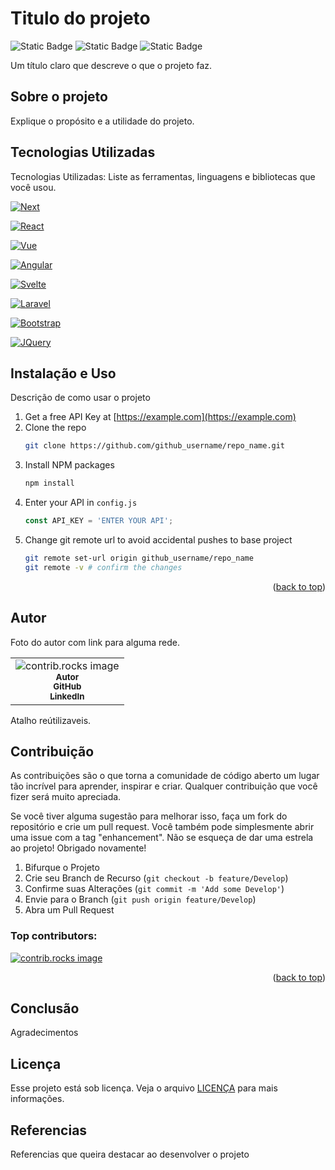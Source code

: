 # Titulo do projeto
![Static Badge](https://img.shields.io/badge/:badgeContent)
![Static Badge](https://img.shields.io/badge/any_text-you_like-blue)
![Static Badge](https://img.shields.io/badge/just%20the%20message-8A2BE2)

Um título claro que descreve o que o projeto faz. 

## Sobre o projeto

Explique o propósito e a utilidade do projeto. 

## Tecnologias Utilizadas

Tecnologias Utilizadas: Liste as ferramentas, linguagens e bibliotecas que você usou. 

[![Next][Next.js]][Next-url]

[![React][React.js]][React-url]

[![Vue][Vue.js]][Vue-url]

[![Angular][Angular.io]][Angular-url]

[![Svelte][Svelte.dev]][Svelte-url]

[![Laravel][Laravel.com]][Laravel-url]

[![Bootstrap][Bootstrap.com]][Bootstrap-url]

[![JQuery][JQuery.com]][JQuery-url]

## Instalação e Uso

Descrição de como usar o projeto

1. Get a free API Key at [https://example.com](https://example.com)
2. Clone the repo
   ```sh
   git clone https://github.com/github_username/repo_name.git
   ```
3. Install NPM packages
   ```sh
   npm install
   ```
4. Enter your API in `config.js`
   ```js
   const API_KEY = 'ENTER YOUR API';
   ```
5. Change git remote url to avoid accidental pushes to base project
   ```sh
   git remote set-url origin github_username/repo_name
   git remote -v # confirm the changes
   ```

<p align="right">(<a href="#readme-top">back to top</a>)</p> 

## Autor

Foto do autor com link para alguma rede.
<table>
  <tr>
    <td align="center">
    <img src="https://contrib.rocks/image?repo=mateuspsm/readme-template" alt="contrib.rocks image" /><br>
      <sub>
        <b>Autor</b>
      </sub><br>
      <a href="">
        <sub>
          <b>GitHub</b>
        </sub>
      </a><br>
      <a href="">
        <sub>
          <b>LinkedIn</b>
        </sub>
      </a>
    </td>
  </tr>  
</table>

Atalho reútilizaveis.

[LinkedIn]: https://www.linkedin.com/in/mateus-pereira-de-souza-moreira/
[Gmail]: mailto:mateuusth14@gmail.com
[Instagram]: https://www.instagram.com/__mateus_pereira/
[GitHub]: https://github.com/mateuspsm
[Spotify]: https://open.spotify.com/user/21k6foq2cv27iuic5qlpwdbey

## Contribuição

As contribuições são o que torna a comunidade de código aberto um lugar tão incrível para aprender, inspirar e criar. Qualquer contribuição que você fizer será muito apreciada.

Se você tiver alguma sugestão para melhorar isso, faça um fork do repositório e crie um pull request. Você também pode simplesmente abrir uma issue com a tag "enhancement". Não se esqueça de dar uma estrela ao projeto! Obrigado novamente!

1. Bifurque o Projeto
2. Crie seu Branch de Recurso (`git checkout -b feature/Develop`)
3. Confirme suas Alterações (`git commit -m 'Add some Develop'`)
4. Envie para o Branch (`git push origin feature/Develop`)
5. Abra um Pull Request

### Top contributors:

<a href="https://github.com/mateuspsm/readme-template/graphs/contributors">
  <img src="https://contrib.rocks/image?repo=mateuspsm/readme-template" alt="contrib.rocks image" />
</a>

<p align="right">(<a href="#readme-top">back to top</a>)</p>


## Conclusão

Agradecimentos

## Licença

Esse projeto está sob licença. Veja o arquivo [LICENÇA](LICENSE.md) para mais informações.

## Referencias

Referencias que queira destacar ao desenvolver o projeto


<!-- MARKDOWN LINKS & IMAGES -->
<!-- https://www.markdownguide.org/basic-syntax/#reference-style-links -->
[contributors-shield]: https://img.shields.io/github/contributors/othneildrew/Best-README-Template.svg?style=for-the-badge
[contributors-url]: https://github.com/othneildrew/Best-README-Template/graphs/contributors
[forks-shield]: https://img.shields.io/github/forks/othneildrew/Best-README-Template.svg?style=for-the-badge
[forks-url]: https://github.com/othneildrew/Best-README-Template/network/members
[stars-shield]: https://img.shields.io/github/stars/othneildrew/Best-README-Template.svg?style=for-the-badge
[stars-url]: https://github.com/othneildrew/Best-README-Template/stargazers
[issues-shield]: https://img.shields.io/github/issues/othneildrew/Best-README-Template.svg?style=for-the-badge
[issues-url]: https://github.com/othneildrew/Best-README-Template/issues
[license-shield]: https://img.shields.io/github/license/othneildrew/Best-README-Template.svg?style=for-the-badge
[license-url]: https://github.com/othneildrew/Best-README-Template/blob/master/LICENSE.txt
[linkedin-shield]: https://img.shields.io/badge/-LinkedIn-black.svg?style=for-the-badge&logo=linkedin&colorB=555
[linkedin-url]: https://linkedin.com/in/othneildrew
[product-screenshot]: images/screenshot.png
[Next.js]: https://img.shields.io/badge/next.js-000000?style=for-the-badge&logo=nextdotjs&logoColor=white
[Next-url]: https://nextjs.org/
[React.js]: https://img.shields.io/badge/React-20232A?style=for-the-badge&logo=react&logoColor=61DAFB
[React-url]: https://reactjs.org/
[Vue.js]: https://img.shields.io/badge/Vue.js-35495E?style=for-the-badge&logo=vuedotjs&logoColor=4FC08D
[Vue-url]: https://vuejs.org/
[Angular.io]: https://img.shields.io/badge/Angular-DD0031?style=for-the-badge&logo=angular&logoColor=white
[Angular-url]: https://angular.io/
[Svelte.dev]: https://img.shields.io/badge/Svelte-4A4A55?style=for-the-badge&logo=svelte&logoColor=FF3E00
[Svelte-url]: https://svelte.dev/
[Laravel.com]: https://img.shields.io/badge/Laravel-FF2D20?style=for-the-badge&logo=laravel&logoColor=white
[Laravel-url]: https://laravel.com
[Bootstrap.com]: https://img.shields.io/badge/Bootstrap-563D7C?style=for-the-badge&logo=bootstrap&logoColor=white
[Bootstrap-url]: https://getbootstrap.com
[JQuery.com]: https://img.shields.io/badge/jQuery-0769AD?style=for-the-badge&logo=jquery&logoColor=white
[JQuery-url]: https://jquery.com 
